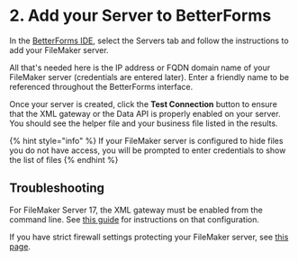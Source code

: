 # 2. Add your Server to BetterForms

In the [BetterForms IDE](https://app.fmbetterforms.com/#/servers), select the Servers tab and follow the instructions to add your FileMaker server.

All that's needed here is the IP address or FQDN domain name of your FileMaker server (credentials are entered later). Enter a friendly name to be referenced throughout the BetterForms interface.

Once your server is created, click the **Test Connection** button to ensure that the XML gateway or the Data API is properly enabled on your server. You should see the helper file and your business file listed in the results.

{% hint style="info" %}
If your FileMaker server is configured to hide files you do not have access, you will be prompted to enter credentials to show the list of files
{% endhint %}

## Troubleshooting

For FileMaker Server 17, the XML gateway must be enabled from the command line. See [this guide](http://docs.360works.com/index.php/Enable\_XML\_FileMaker\_17) for instructions on that configuration.

If you have strict firewall settings protecting your FileMaker server, see [this page](../../security/security.md).
